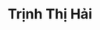 ---
layout: album_gallery
resource: instagram
title: "Trịnh Thị Hải"
description: "Instagram albums of Trịnh Thị Hải</br>. Username: iamhaiiii"
active: gallery
images:
- image_path: /iamhaiiii/1/20240901_174400_457796672_415278688257805_344931263974637662_n.jpg
  gallery-folder: /gallery/iamhaiiii/1/
  gallery-name: 1
  gallery-date: May 2025
- image_path: /iamhaiiii/10/20240826_213146_457061787_1020029596118202_474697143218748408_n.jpg
  gallery-folder: /gallery/iamhaiiii/10/
  gallery-name: 10
  gallery-date: May 2025
- image_path: /iamhaiiii/11/20240811_071442_454126362_3674944559483028_2548620094993089063_n.jpg
  gallery-folder: /gallery/iamhaiiii/11/
  gallery-name: 11
  gallery-date: May 2025
- image_path: /iamhaiiii/2/20241008_211015_462395666_422329713892399_803603937995492469_n.jpg
  gallery-folder: /gallery/iamhaiiii/2/
  gallery-name: 2
  gallery-date: May 2025
- image_path: /iamhaiiii/3/20241110_173314_466460034_966704682227936_2809286973450730375_n.jpg
  gallery-folder: /gallery/iamhaiiii/3/
  gallery-name: 3
  gallery-date: May 2025
- image_path: /iamhaiiii/4/20241124_193312_468206809_835780588512271_6222343977213384252_n.jpg
  gallery-folder: /gallery/iamhaiiii/4/
  gallery-name: 4
  gallery-date: May 2025
- image_path: /iamhaiiii/5/20250124_195349_475030176_18328535464089746_8555948766923409376_n.jpg
  gallery-folder: /gallery/iamhaiiii/5/
  gallery-name: 5
  gallery-date: May 2025
- image_path: /iamhaiiii/6/20250223_113954_481586586_18331922767089746_4731511791486733565_n.jpg
  gallery-folder: /gallery/iamhaiiii/6/
  gallery-name: 6
  gallery-date: May 2025
- image_path: /iamhaiiii/7/20241104_144207_465676965_548437261120060_2367703557780899930_n.jpg
  gallery-folder: /gallery/iamhaiiii/7/
  gallery-name: 7
  gallery-date: May 2025
- image_path: /iamhaiiii/8/20241112_230015_466806203_1616203315992045_6144467446065438955_n.jpg
  gallery-folder: /gallery/iamhaiiii/8/
  gallery-name: 8
  gallery-date: May 2025
- image_path: /iamhaiiii/9/20240903_225830_458243319_494199716718941_7013483364630562094_n.jpg
  gallery-folder: /gallery/iamhaiiii/9/
  gallery-name: 9
  gallery-date: May 2025
- image_path: /iamhaiiii/new/20250423_212033_491469360_18340150855089746_8471291537333441609_n.jpg
  gallery-folder: /gallery/iamhaiiii/new/
  gallery-name: new
  gallery-date: May 2025
- image_path: /iamhaiiii/sm/20230802_202624_364317825_323442733353497_8838787478191551086_n.jpg
  gallery-folder: /gallery/iamhaiiii/sm/
  gallery-name: sm
  gallery-date: May 2025
---